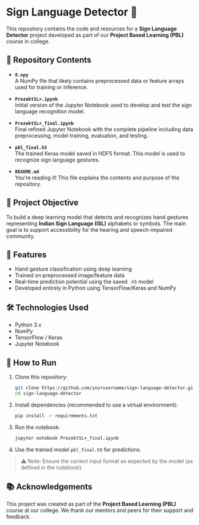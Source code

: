 
# Sign Language Detector 🤟  
This repository contains the code and resources for a **Sign Language Detector** project developed as part of our **Project Based Learning (PBL)** course in college.

## 📁 Repository Contents

- **`0.npy`**  
  A NumPy file that likely contains preprocessed data or feature arrays used for training or inference.

- **`ProzektSL+.ipynb`**  
  Initial version of the Jupyter Notebook used to develop and test the sign language recognition model.

- **`ProzektSL+_final.ipynb`**  
  Final refined Jupyter Notebook with the complete pipeline including data preprocessing, model training, evaluation, and testing.

- **`pbl_final.h5`**  
  The trained Keras model saved in HDF5 format. This model is used to recognize sign language gestures.

- **`README.md`**  
  You’re reading it! This file explains the contents and purpose of the repository.

## 📌 Project Objective

To build a deep learning model that detects and recognizes hand gestures representing **Indian Sign Language (ISL)** alphabets or symbols. The main goal is to support accessibility for the hearing and speech-impaired community.

## 🚀 Features

- Hand gesture classification using deep learning
- Trained on preprocessed image/feature data
- Real-time prediction potential using the saved `.h5` model
- Developed entirely in Python using TensorFlow/Keras and NumPy

## 🛠️ Technologies Used

- Python 3.x
- NumPy
- TensorFlow / Keras
- Jupyter Notebook

## 🧪 How to Run

1. Clone this repository:
   ```bash
   git clone https://github.com/yourusername/sign-language-detector.git
   cd sign-language-detector
   ```

2. Install dependencies (recommended to use a virtual environment):
   ```bash
   pip install -r requirements.txt
   ```

3. Run the notebook:
   ```bash
   jupyter notebook ProzektSL+_final.ipynb
   ```

4. Use the trained model `pbl_final.h5` for predictions.

> ⚠️ Note: Ensure the correct input format as expected by the model (as defined in the notebook).

## 📚 Acknowledgements

This project was created as part of the **Project Based Learning (PBL)** course at our college. We thank our mentors and peers for their support and feedback.
